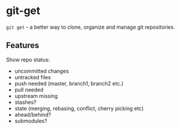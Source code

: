 # git-get

`git get` - a better way to clone, organize and manage git repositories.

## Features

Show repo status:
- uncommitted changes
- untracked files
- push needed (master, branch1, branch2 etc.)
- pull needed
- upstream missing
- stashes?
- state (merging, rebasing, conflict, cherry picking etc)
- ahead/behind?
- submodules?

